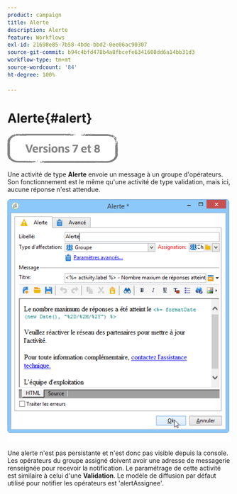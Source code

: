 ```yaml
---
product: campaign
title: Alerte
description: Alerte
feature: Workflows
exl-id: 21698e85-7b58-4bde-bbd2-0ee06ac90307
source-git-commit: b94c4bfd478b4a8fbcefe6341608dd6a14bb31d3
workflow-type: tm+mt
source-wordcount: '84'
ht-degree: 100%

---
```


# Alerte{#alert}

![](../../assets/common.svg)

Une activité de type **Alerte** envoie un message à un groupe d&#39;opérateurs. Son fonctionnement est le même qu&#39;une activité de type validation, mais ici, aucune réponse n&#39;est attendue.

![](assets/edit_alerte.png)

Une alerte n&#39;est pas persistante et n&#39;est donc pas visible depuis la console. Les opérateurs du groupe assigné doivent avoir une adresse de messagerie renseignée pour recevoir la notification. Le paramétrage de cette activité est similaire à celui d&#39;une **Validation**. Le modèle de diffusion par défaut utilisé pour notifier les opérateurs est &#39;alertAssignee&#39;.
